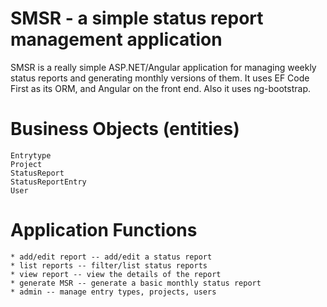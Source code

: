 # SMSR - a simple status report management application

SMSR is a really simple ASP.NET/Angular application for managing weekly status reports
and generating monthly versions of them. It uses EF Code First as its ORM, and Angular
on the front end. Also it uses ng-bootstrap.

# Business Objects (entities)
    Entrytype
    Project
    StatusReport
    StatusReportEntry
    User

# Application Functions
    * add/edit report -- add/edit a status report
    * list reports -- filter/list status reports
    * view report -- view the details of the report
    * generate MSR -- generate a basic monthly status report
    * admin -- manage entry types, projects, users
